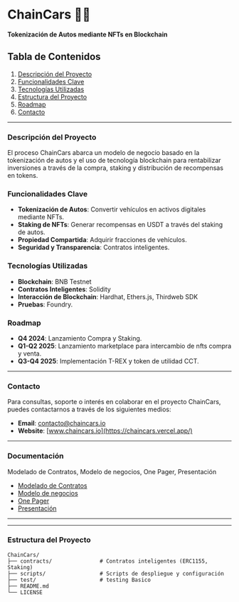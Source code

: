 # ChainCars 🚗🔗
**Tokenización de Autos mediante NFTs en Blockchain**

## Tabla de Contenidos
1. [Descripción del Proyecto](#descripción-del-proyecto)
2. [Funcionalidades Clave](#funcionalidades-clave)
3. [Tecnologías Utilizadas](#tecnologías-utilizadas)
4. [Estructura del Proyecto](#estructura-del-proyecto)
5. [Roadmap](#roadmap)
6. [Contacto](#contacto)

---

### Descripción del Proyecto
El proceso ChainCars abarca un modelo de negocio basado en la tokenización de autos y el uso de tecnología blockchain para rentabilizar inversiones a través de la compra, staking y distribución de recompensas en tokens.

### Funcionalidades Clave
- **Tokenización de Autos**: Convertir vehículos en activos digitales mediante NFTs.
- **Staking de NFTs**: Generar recompensas en USDT a través del staking de autos.
- **Propiedad Compartida**: Adquirir fracciones de vehículos.
- **Seguridad y Transparencia**: Contratos inteligentes.

### Tecnologías Utilizadas
- **Blockchain**: BNB Testnet
- **Contratos Inteligentes**: Solidity
- **Interacción de Blockchain**: Hardhat, Ethers.js, Thirdweb SDK
- **Pruebas**: Foundry.

### Roadmap
- **Q4 2024**: Lanzamiento Compra y Staking.
- **Q1-Q2 2025**: Lanzamiento marketplace para intercambio de nfts compra y venta.
- **Q3-Q4 2025**: Implementación T-REX y token de utilidad CCT.

---

### Contacto
Para consultas, soporte o interés en colaborar en el proyecto ChainCars, puedes contactarnos a través de los siguientes medios:

- **Email**: [contacto@chaincars.io](chaincarsar@gmail.com)
- **Website**: [www.chaincars.io](https://chaincars.vercel.app/)
---

### Documentación
Modelado de Contratos, Modelo de negocios, One Pager, Presentación

- [Modelado de Contratos](https://drive.google.com/file/d/1w2jLkNThum01n_gLZPh2RmF8PqudGU6r/view?usp=drive_link)
- [Modelo de negocios](https://drive.google.com/file/d/1XMidSsy9L8c9IdfG_-G9IIopWpOLFdhJ/view?usp=drive_linkf)
- [One Pager](https://drive.google.com/file/d/1c5Vonj4VE6pkwM6Yx4BZ1gEFxza9q9Yc/view?usp=drive_link)
- [Presentación](https://drive.google.com/file/d/1LCPpJ7V2xS4yiNom0-RWeEUdfaWGrd2J/view?usp=drive_link)


---

---

### Estructura del Proyecto
```plaintext
ChainCars/
├── contracts/               # Contratos inteligentes (ERC1155, Staking)
├── scripts/                 # Scripts de despliegue y configuración
├── test/                    # testing Basico
├── README.md
└── LICENSE

